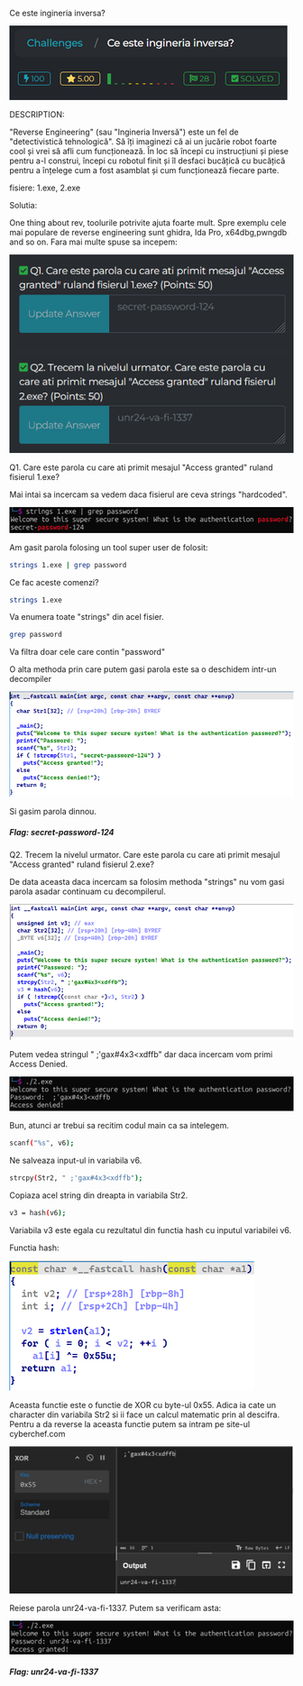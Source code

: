 Ce este ingineria inversa?

![chall](poza.png)

DESCRIPTION:

"Reverse Engineering" (sau "Ingineria Inversă") este un fel de "detectivistică tehnologică". Să îți imaginezi că ai un jucărie robot foarte cool și vrei să afli cum funcționează. În loc să începi cu instrucțiuni și piese pentru a-l construi, începi cu robotul finit și îl desfaci bucățică cu bucățică pentru a înțelege cum a fost asamblat și cum funcționează fiecare parte.

fisiere: 1.exe, 2.exe

Solutia:

One thing about rev, toolurile potrivite ajuta foarte mult. Spre exemplu cele mai populare de reverse engineering sunt ghidra, Ida Pro, x64dbg,pwngdb and so on. Fara mai multe spuse sa incepem:

![challs](poza2.png)

Q1. Care este parola cu care ati primit mesajul "Access granted" ruland fisierul 1.exe?

Mai intai sa incercam sa vedem daca fisierul are ceva strings "hardcoded".

![ex1](poza3.png)

Am gasit parola folosing un tool super user de folosit:
```bash
strings 1.exe | grep password
```
Ce fac aceste comenzi?

```bash
strings 1.exe
```

Va enumera toate "strings" din acel fisier.

```bash
grep password
```
Va filtra doar cele care contin "password"

O alta methoda prin care putem gasi parola este sa o deschidem intr-un decompiler

![rev](poza4.png)

Si gasim parola dinnou.

##### Flag: secret-password-124

Q2. Trecem la nivelul urmator. Care este parola cu care ati primit mesajul "Access granted" ruland fisierul 2.exe?

De data aceasta daca incercam sa folosim methoda "strings" nu vom gasi parola asadar continuam cu decompilerul.

![rev2](poza5.png)

Putem vedea stringul " ;'gax#4x3<xdffb" dar daca incercam vom primi Access Denied.

![denied](poza7.png)

Bun, atunci ar trebui sa recitim codul main ca sa intelegem.

```bash
scanf("%s", v6);
```
Ne salveaza input-ul in variabila v6.

```bash
strcpy(Str2, " ;'gax#4x3<xdffb");
```
Copiaza acel string din dreapta in variabila Str2.

```bash
v3 = hash(v6);
```
Variabila v3 este egala cu rezultatul din functia hash cu inputul variabilei v6. 

Functia hash:

![hash](poza6.png)

Aceasta functie este o functie de XOR cu byte-ul 0x55.
Adica ia cate un character din variabila Str2 si ii face un calcul matematic prin al descifra.
Pentru a da reverse la aceasta functie putem sa intram pe site-ul cyberchef.com

![cyberchef](poza8.png)

Reiese parola unr24-va-fi-1337.
Putem sa verificam asta:

![access](poza9.png)

##### Flag: unr24-va-fi-1337

